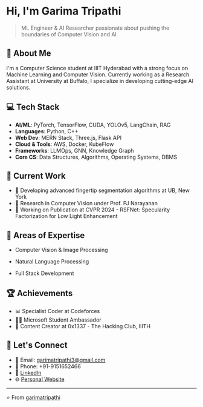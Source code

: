 #  Hi, I'm Garima Tripathi

> ML Engineer & AI Researcher passionate about pushing the boundaries of Computer Vision and AI

## 🚀 About Me
I'm a Computer Science student at IIIT Hyderabad with a strong focus on Machine Learning and Computer Vision. Currently working as a Research Assistant at University at Buffalo, I specialize in developing cutting-edge AI solutions.

## 💻 Tech Stack
- **AI/ML**: PyTorch, TensorFlow, CUDA, YOLOv5, LangChain, RAG
- **Languages**: Python, C++
- **Web Dev**: MERN Stack, Three.js, Flask API
- **Cloud & Tools**: AWS, Docker, KubeFlow
- **Frameworks**: LLMOps, GNN, Knowledge Graph
- **Core CS**: Data Structures, Algorithms, Operating Systems, DBMS

## 🔭 Current Work
- 🌟 Developing advanced fingertip segmentation algorithms at UB, New York
- 🧠 Research in Computer Vision under Prof. PJ Narayanan
- 📝 Working on Publication at CVPR 2024 - RSFNet: Specularity Factorization for Low Light Enhancement
<!-- 
## 🎯 Featured Projects
- 🤖 [AI-Powered Cold Email Generator](project-link) - LangChain & RAG based personalized outreach system
- 🥔 [Potato Disease Classification](project-link) - End-to-end ML system with 99% accuracy
- 👁️ [Object Segmentation System](project-link) - Advanced Video Object Segmentation research -->

## 🌱 Areas of Expertise
- Computer Vision & Image Processing
<!-- - Deep Learning & Neural Networks -->
- Natural Language Processing
<!-- - Real-time AI Systems -->
- Full Stack Development

## 🏆 Achievements
- 📊 Specialist Coder at Codeforces
- 👨‍💻 Microsoft Student Ambassador
- 🔐 Content Creator at 0x1337 - The Hacking Club, IIITH

## 🤝 Let's Connect
- 📧 Email: garimatripathi3@gmail.com
- 📱 Phone: +91-9151652466
- 💼 [LinkedIn](garimatripathi)
- 🌐 [Personal Website](garimatripathi)

---
⭐️ From [garimatripathi](https://github.com/garimatripathi)
